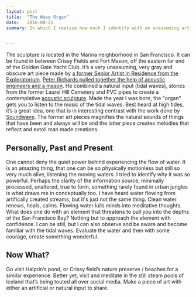 ```yaml
---
layout: post
title:  "The Wave Organ"
date:   2016-08-21
summary: In which I realize how much I identify with an unassuming art piece despite the fact I can’t take a selfie with it. Not really no. Well I could try by getting the Golden Gate Bridge or the Palace of Fine Arts in the background, or maybe take a photo of myself setting my ear against one of the PVC pipe openings, my fingers set in a peace sign. That might work.


---
```



The sculpture is located in the Marina neighborhood in San Francisco. It can be found in between Crissy Fields and Fort Mason, off the eastern far end of the Golden Gate Yacht Club. It’s a very unassuming, very gray and obscure art piece made by [a former Senior Artist in Residence from the Exploratorium](http://www.exploratorium.edu/visit/wave-organ). [Peter Richards pulled together the help of acoustic engineers and a mason](https://www.olats.org/studiolab/Peter_Richards.pdf). He combined a natural input (tidal waves), stones from the former Laurel Hill Cemetery and PVC pipes to create a contemplative [acoustic sculpture](https://en.wikipedia.org/wiki/Wave_Organ). Made the year I was born, the "organ" gets you to listen to the music of the tidal waves. Best heard at high tides, it’s a great idea, one that is in interesting contrast with the work done by [Soundwave](http://soundwavesf.com/7/material-notation/). The former art pieces magnifies the natural sounds of things that have been and always will be and the latter piece creates melodies that reflect and extoll man made creations.


Personally, Past and Present
---

One cannot deny the quiet power behind experiencing the flow of water. It is an amazing thing, that one can be so physically motionless but still so very much alive, listening the moving waters. I tried to identify why it was so powerful. Perhaps the clarity of the information source, minimally processed, unaltered, true to form, something rarely found in urban jungles is what draws me in conceptually too. I have heard water flowing from artifically created streams, but it's just not the same thing. Clean water renews, heals, calms. Flowing water lulls minds into meditative thoughts. What does one do with an element that threatens to pull you into the depths of the San Francisco Bay? Nothing but to approach the element with confidence. I can be still, but I can also observe and be aware and become familiar with the tidal waves. Evaluate the water and then with some courage, create something wonderful.

Now What? 
---

Go visit Halprin’s pond, or Crissy field’s nature preserve / beaches for a similar experience. Better yet, visit and meditate in the still steam pools of Iceland that’s being touted all over social media. Make a piece of art with either an artificial or natural input to share. 